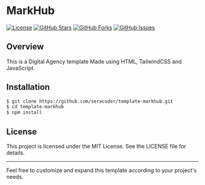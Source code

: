 # MarkHub

[![License](https://img.shields.io/badge/license-MIT-blue.svg)](LICENSE)
[![GitHub Stars](https://img.shields.io/github/stars/yourusername/yourproject.svg)](https://github.com/seracoder/template-markhub/stargazers)
[![GitHub Forks](https://img.shields.io/github/forks/yourusername/yourproject.svg)](https://github.com/seracoder/template-markhub/network/members)
[![GitHub Issues](https://img.shields.io/github/issues/yourusername/yourproject.svg)](https://github.com/seracoder/template-markhub/issues)

## Overview

This is a Digital Agency template Made using HTML, TailwindCSS and JavaScript.

## Installation
```bash
$ git clone https://github.com/seracoder/template-markhub.git
$ cd template-markhub
$ npm install
```

## License
This project is licensed under the MIT License. See the LICENSE file for details.

---------
Feel free to customize and expand this template according to your project's needs.